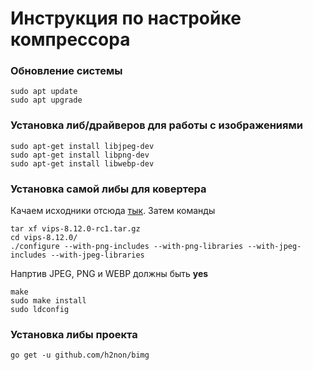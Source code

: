 # Инструкция по настройке компрессора

### Обновление системы
```
sudo apt update
sudo apt upgrade
```

### Установка либ/драйверов для работы с изображениями
```
sudo apt-get install libjpeg-dev
sudo apt-get install libpng-dev
sudo apt-get install libwebp-dev
```

### Установка самой либы для ковертера
Качаем исходники отсюда [тык](https://github.com/libvips/libvips/releases). Затем команды
```
tar xf vips-8.12.0-rc1.tar.gz
cd vips-8.12.0/
./configure --with-png-includes --with-png-libraries --with-jpeg-includes --with-jpeg-libraries
```

Напртив JPEG, PNG и WEBP должны быть **yes**

```
make
sudo make install
sudo ldconfig
```

### Установка либы проекта

```
go get -u github.com/h2non/bimg
```